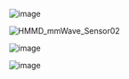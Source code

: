![image](https://github.com/user-attachments/assets/37a6ee50-8c5b-47eb-85b0-132a3c3845d1)


![HMMD_mmWave_Sensor02](https://github.com/user-attachments/assets/1d605f7e-122e-41d0-a1b5-3d5cc3f6051b)

![image](https://github.com/user-attachments/assets/fbd7b1da-6fd6-4e88-afc6-d4149919f09c)

![image](https://github.com/user-attachments/assets/1641bd4d-1cc6-44fc-960d-6b2905ba9381)


